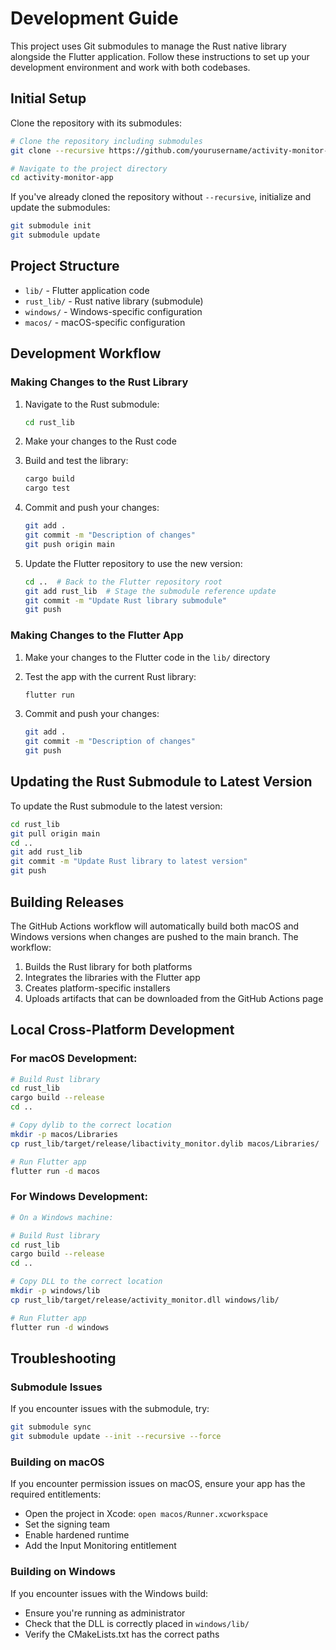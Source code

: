 # Development Guide

This project uses Git submodules to manage the Rust native library alongside the Flutter application. Follow these instructions to set up your development environment and work with both codebases.

## Initial Setup

Clone the repository with its submodules:

```bash
# Clone the repository including submodules
git clone --recursive https://github.com/yourusername/activity-monitor-app.git

# Navigate to the project directory
cd activity-monitor-app
```

If you've already cloned the repository without `--recursive`, initialize and update the submodules:

```bash
git submodule init
git submodule update
```

## Project Structure

- `lib/` - Flutter application code
- `rust_lib/` - Rust native library (submodule)
- `windows/` - Windows-specific configuration
- `macos/` - macOS-specific configuration

## Development Workflow

### Making Changes to the Rust Library

1. Navigate to the Rust submodule:
   ```bash
   cd rust_lib
   ```

2. Make your changes to the Rust code

3. Build and test the library:
   ```bash
   cargo build
   cargo test
   ```

4. Commit and push your changes:
   ```bash
   git add .
   git commit -m "Description of changes"
   git push origin main
   ```

5. Update the Flutter repository to use the new version:
   ```bash
   cd ..  # Back to the Flutter repository root
   git add rust_lib  # Stage the submodule reference update
   git commit -m "Update Rust library submodule"
   git push
   ```

### Making Changes to the Flutter App

1. Make your changes to the Flutter code in the `lib/` directory

2. Test the app with the current Rust library:
   ```bash
   flutter run
   ```

3. Commit and push your changes:
   ```bash
   git add .
   git commit -m "Description of changes"
   git push
   ```

## Updating the Rust Submodule to Latest Version

To update the Rust submodule to the latest version:

```bash
cd rust_lib
git pull origin main
cd ..
git add rust_lib
git commit -m "Update Rust library to latest version"
git push
```

## Building Releases

The GitHub Actions workflow will automatically build both macOS and Windows versions when changes are pushed to the main branch. The workflow:

1. Builds the Rust library for both platforms
2. Integrates the libraries with the Flutter app
3. Creates platform-specific installers
4. Uploads artifacts that can be downloaded from the GitHub Actions page

## Local Cross-Platform Development

### For macOS Development:
```bash
# Build Rust library
cd rust_lib
cargo build --release
cd ..

# Copy dylib to the correct location
mkdir -p macos/Libraries
cp rust_lib/target/release/libactivity_monitor.dylib macos/Libraries/

# Run Flutter app
flutter run -d macos
```

### For Windows Development:
```bash
# On a Windows machine:

# Build Rust library
cd rust_lib
cargo build --release
cd ..

# Copy DLL to the correct location
mkdir -p windows/lib
cp rust_lib/target/release/activity_monitor.dll windows/lib/

# Run Flutter app
flutter run -d windows
```

## Troubleshooting

### Submodule Issues

If you encounter issues with the submodule, try:

```bash
git submodule sync
git submodule update --init --recursive --force
```

### Building on macOS

If you encounter permission issues on macOS, ensure your app has the required entitlements:

- Open the project in Xcode: `open macos/Runner.xcworkspace`
- Set the signing team
- Enable hardened runtime
- Add the Input Monitoring entitlement

### Building on Windows

If you encounter issues with the Windows build:

- Ensure you're running as administrator
- Check that the DLL is correctly placed in `windows/lib/`
- Verify the CMakeLists.txt has the correct paths

